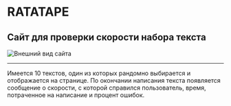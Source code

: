 # RATATAPE
## Сайт для проверки скорости набора текста

![Внешний вид сайта](https://i.ibb.co/SVkGbfY/ratatape.png "Внешний вид сайта")
____

Имеется 10 текстов, один из которых рандомно выбирается и отображается на странице. 
По окончании написания текста появляется сообщение о скорости, с которой справился пользователь, время, потраченное на написание и процент ошибок. 
